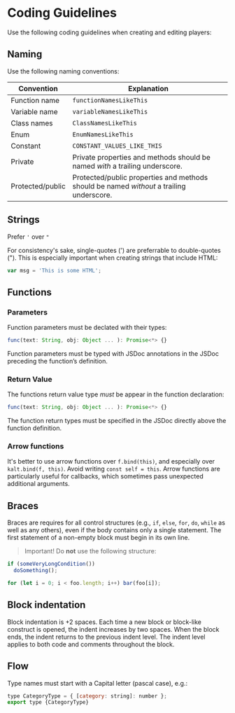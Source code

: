 # Coding Guidelines

Use the following coding guidelines when creating and editing players:

## Naming

Use the following naming conventions:


| Convention        |Explanation | 
|------------ |------------------|
| Function name  | `functionNamesLikeThis` | 
| Variable name  | `variableNamesLikeThis` | 
| Class names | `ClassNamesLikeThis`|
|Enum   |   `EnumNamesLikeThis`|
|Constant| `CONSTANT_VALUES_LIKE_THIS`|
|Private | Private properties and methods should be named *with* a trailing underscore.|
|Protected/public | Protected/public properties and methods should be named *without* a trailing underscore.|

## Strings

Prefer `'` over `"`

For consistency's sake, single-quotes (') are preferrable to double-quotes ("). This is especially important when creating strings that include HTML:

```javascript
var msg = 'This is some HTML';
```

## Functions  

### Parameters  

Function parameters must be declated with their types:
```javascript
func(text: String, obj: Object ... ): Promise<*> {}
```
Function parameters must be typed with JSDoc annotations in the JSDoc preceding the function’s definition.

### Return Value  

The functions return value type *must* be appear in the function declaration: 
```javascript
func(text: String, obj: Object ... ): Promise<*> {}
```
The function return types must be specified in the JSDoc directly above the function definition.

### Arrow functions 

It's better to use arrow functions over `f.bind(this)`, and especially over `kalt.bind(f, this)`. Avoid writing `const self = this`. Arrow functions are particularly useful for callbacks, which sometimes pass unexpected additional arguments.


## Braces  

Braces are requires for all control structures (e.g., `if`, `else`, `for`, `do`, `while` as well as any others), even if the body contains only a single statement. The first statement of a non-empty block must begin in its own line.

>Important! Do **not** use the following structure:

```javascript
if (someVeryLongCondition())
  doSomething();

for (let i = 0; i < foo.length; i++) bar(foo[i]);
```

## Block indentation

Block indentation is +2 spaces. Each time a new block or block-like construct is opened, the indent increases by two spaces. When the block ends, the indent returns to the previous indent level. The indent level applies to both code and comments throughout the block.

## Flow

Type names must start with a Capital letter (pascal case), e.g.:

```javascript
type CategoryType = { [category: string]: number };
export type {CategoryType}
```


